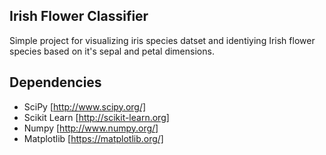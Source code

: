 Irish Flower Classifier
------------------------

Simple project for visualizing iris species datset and identiying Irish flower species based on it's sepal and petal dimensions.

Dependencies
------------------------

- SciPy [http://www.scipy.org/]
- Scikit Learn [http://scikit-learn.org]
- Numpy  [http://www.numpy.org/]
- Matplotlib [https://matplotlib.org/]
